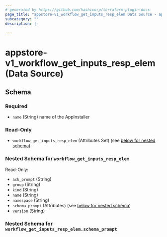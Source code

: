 ```yaml
---
# generated by https://github.com/hashicorp/terraform-plugin-docs
page_title: "appstore-v1_workflow_get_inputs_resp_elem Data Source - appstore-v1"
subcategory: ""
description: |-
  
---
```


# appstore-v1_workflow_get_inputs_resp_elem (Data Source)





<!-- schema generated by tfplugindocs -->
## Schema

### Required

- `name` (String) name of the AppInstaller

### Read-Only

- `workflow_get_inputs_resp_elem` (Attributes Set) (see [below for nested schema](#nestedatt--workflow_get_inputs_resp_elem))

<a id="nestedatt--workflow_get_inputs_resp_elem"></a>
### Nested Schema for `workflow_get_inputs_resp_elem`

Read-Only:

- `ack_prompt` (String)
- `group` (String)
- `kind` (String)
- `name` (String)
- `namespace` (String)
- `schema_prompt` (Attributes) (see [below for nested schema](#nestedatt--workflow_get_inputs_resp_elem--schema_prompt))
- `version` (String)

<a id="nestedatt--workflow_get_inputs_resp_elem--schema_prompt"></a>
### Nested Schema for `workflow_get_inputs_resp_elem.schema_prompt`

